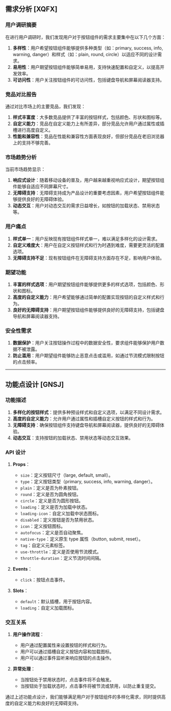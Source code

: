 ## 需求分析 [XQFX]

### 用户调研摘要
在进行用户调研时，我们发现用户对于按钮组件的需求主要集中在以下几个方面：
1. **多样性**：用户希望按钮组件能够提供多种类型（如：primary, success, info, warning, danger）和样式（如：plain, round, circle）以适应不同的设计需求。
2. **易用性**：用户期望按钮组件能够简单易用，支持快速配置和自定义，以提高开发效率。
3. **可访问性**：用户关注按钮组件的可访问性，包括键盘导航和屏幕阅读器支持。

### 竞品对比报告
通过对比市场上的主要竞品，我们发现：
1. **样式丰富度**：大多数竞品提供了丰富的按钮样式，包括颜色、形状和图标等。
2. **自定义能力**：竞品在自定义能力上有所差异，部分竞品允许用户通过属性或插槽进行高度自定义。
3. **性能和兼容性**：竞品在性能和兼容性方面表现良好，但部分竞品在老旧浏览器上的支持不够完善。

### 市场趋势分析
当前市场趋势显示：
1. **响应式设计**：随着移动设备的普及，用户越来越重视响应式设计，期望按钮组件能够自适应不同屏幕尺寸。
2. **无障碍支持**：无障碍支持成为产品设计的重要考虑因素，用户希望按钮组件能够提供良好的无障碍体验。
3. **动态交互**：用户对动态交互的需求日益增长，如按钮的加载状态、禁用状态等。

### 用户痛点
1. **样式单一**：用户反映现有按钮组件样式单一，难以满足多样化的设计需求。
2. **自定义难度大**：用户在自定义按钮样式和行为时遇到难度，需要更灵活的配置选项。
3. **无障碍支持不足**：现有按钮组件在无障碍支持方面存在不足，影响用户体验。

### 期望功能
1. **丰富的样式选项**：用户期望按钮组件能够提供更多的样式选项，包括颜色、形状和图标。
2. **高度的自定义能力**：用户希望能够通过简单的配置实现按钮的自定义样式和行为。
3. **良好的无障碍支持**：用户期望按钮组件能够提供良好的无障碍支持，包括键盘导航和屏幕阅读器支持。

### 安全性需求
1. **数据保护**：用户关注按钮操作过程中的数据安全性，要求组件能够保护用户数据不被泄露。
2. **防止滥用**：用户期望组件能够防止恶意点击或滥用，如通过节流模式限制按钮的点击频率。

---

## 功能点设计 [GNSJ]

### 功能描述
1. **多样化的按钮样式**：提供多种预设样式和自定义选项，以满足不同设计需求。
2. **高度的自定义能力**：允许用户通过属性和插槽自定义按钮的样式和行为。
3. **无障碍支持**：确保按钮组件支持键盘导航和屏幕阅读器，提供良好的无障碍体验。
4. **动态交互**：支持按钮的加载状态、禁用状态等动态交互效果。

### API 设计
1. **Props**：
   - `size`：定义按钮尺寸（large, default, small）。
   - `type`：定义按钮类型（primary, success, info, warning, danger）。
   - `plain`：定义是否为朴素按钮。
   - `round`：定义是否为圆角按钮。
   - `circle`：定义是否为圆形按钮。
   - `loading`：定义是否为加载中状态。
   - `loading-icon`：自定义加载中状态图标。
   - `disabled`：定义按钮是否为禁用状态。
   - `icon`：定义按钮图标。
   - `autofocus`：定义是否自动聚焦。
   - `native-type`：定义原生 type 属性（button, submit, reset）。
   - `tag`：自定义元素标签。
   - `use-throttle`：定义是否使用节流模式。
   - `throttle-duration`：定义节流时间间隔。

2. **Events**：
   - `click`：按钮点击事件。

3. **Slots**：
   - `default`：默认插槽，用于按钮内容。
   - `loading`：自定义加载图标。

### 交互关系
1. **用户操作流程**：
   - 用户通过配置属性来设置按钮的样式和行为。
   - 用户可以通过插槽自定义按钮内容和加载图标。
   - 用户可以通过事件监听来响应按钮的点击操作。

2. **异常处理**：
   - 当按钮处于禁用状态时，点击事件将不会触发。
   - 当按钮处于加载状态时，点击事件将被节流或禁用，以防止重复提交。

通过上述功能点设计，我们能够满足用户对于按钮组件的多样化需求，同时提供高度的自定义能力和良好的无障碍支持。


